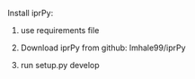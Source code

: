 Install iprPy:

1. use requirements file

2. Download iprPy from github: lmhale99/iprPy

3. run setup.py develop